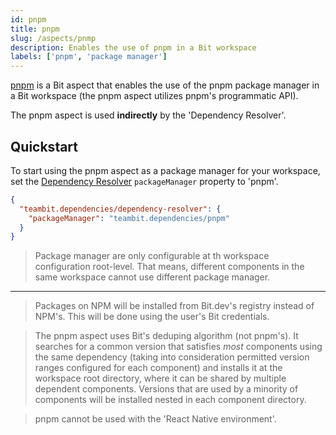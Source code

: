 ```yaml
---
id: pnpm
title: pnpm
slug: /aspects/pnmp
description: Enables the use of pnpm in a Bit workspace
labels: ['pnpm', 'package manager']
---
```


[pnpm](https://bit.dev/teambit/dependencies/pnpm) is a Bit aspect that enables the use of the pnpm package manager in a Bit workspace (the pnpm aspect utilizes pnpm's programmatic API).

The pnpm aspect is used **indirectly** by the 'Dependency Resolver'.

## Quickstart

To start using the pnpm aspect as a package manager for your workspace, set the [Dependency Resolver](https://bit.dev/teambit/dependencies/dependency-resolver) `packageManager` property to 'pnpm'.

```json
{
  "teambit.dependencies/dependency-resolver": {
    "packageManager": "teambit.dependencies/pnpm"
  }
}
```

> Package manager are only configurable at th workspace configuration root-level.
> That means, different components in the same workspace cannot use different package manager.

---

> Packages on NPM will be installed from Bit.dev's registry instead of NPM's. This will be done using the user's Bit credentials.

> The pnpm aspect uses Bit's deduping algorithm (not pnpm's).
> It searches for a common version that satisfies _most_ components using the same dependency (taking into consideration permitted version ranges configured for each component) and installs it at the workspace root directory,
> where it can be shared by multiple dependent components.
> Versions that are used by a minority of components will be installed nested in each component directory.

> pnpm cannot be used with the 'React Native environment'.
